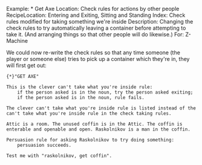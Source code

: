 Example: * Get Axe
Location: Check rules for actions by other people
RecipeLocation: Entering and Exiting, Sitting and Standing
Index: Check rules modified for taking something we're inside
Description: Changing the check rules to try automatically leaving a container before attempting to take it. (And arranging things so that other people will do likewise.)
For: Z-Machine

  
We could now re-write the check rules so that any time someone (the player or someone else) tries to pick up a container which they're in, they will first get out:

  

``` inform7
{*}"GET AXE"

This is the clever can't take what you're inside rule:
	if the person asked is in the noun, try the person asked exiting;
	if the person asked is in the noun, rule fails.

The clever can't take what you're inside rule is listed instead of the can't take what you're inside rule in the check taking rules.

Attic is a room. The unused coffin is in the Attic. The coffin is enterable and openable and open. Raskolnikov is a man in the coffin.

Persuasion rule for asking Raskolnikov to try doing something:
	persuasion succeeds.

Test me with "raskolnikov, get coffin".
```

